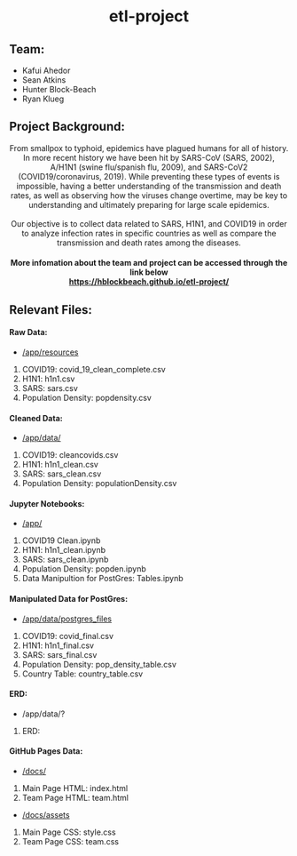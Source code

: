 # <div align="center">**etl-project**<div> 

## Team:
* Kafui Ahedor
* Sean Atkins
* Hunter Block-Beach
* Ryan Klueg




## Project Background:
<div align="center"> From smallpox to typhoid, epidemics have plagued humans for all of history. In more recent history we have been hit by SARS-CoV (SARS, 2002), A/H1N1 (swine flu/spanish flu, 2009), and SARS-CoV2 (COVID19/coronavirus, 2019). While preventing these types of events is impossible, having a better understanding of the transmission and death rates, as well as observing how the viruses change overtime, may be key to understanding and ultimately preparing for large scale epidemics. </div><br>

<div align="center">Our objective is to collect data related to SARS, H1N1, and COVID19 in order to analyze infection rates in specific countries as well as compare the transmission and death rates among the diseases. </div>

#### <div align="center"> More infomation about the team and project can be accessed through the link below<br> https://hblockbeach.github.io/etl-project/</div>


## Relevant Files:

#### Raw Data:
* [/app/resources](https://github.com/HBlockBeach/etl-project/tree/master/app/resources)
1. COVID19: covid_19_clean_complete.csv
2. H1N1: h1n1.csv
3. SARS: sars.csv
4. Population Density: popdensity.csv

#### Cleaned Data:
* [/app/data/](https://github.com/HBlockBeach/etl-project/tree/master/app/data)
1. COVID19: cleancovids.csv
2. H1N1: h1n1_clean.csv
3. SARS: sars_clean.csv
4. Population Density: populationDensity.csv

#### Jupyter Notebooks:
* [/app/](https://github.com/HBlockBeach/etl-project/tree/master/app)
1. COVID19 Clean.ipynb
2. H1N1: h1n1_clean.ipynb
3. SARS: sars_clean.ipynb
4. Population Density: popden.ipynb
5. Data Manipultion for PostGres: Tables.ipynb

#### Manipulated Data for PostGres:

* [/app/data/postgres_files](https://github.com/HBlockBeach/etl-project/tree/master/app/data/postgres_files)
1. COVID19: covid_final.csv
2. H1N1: h1n1_final.csv
3. SARS: sars_final.csv
4. Population Density: pop_density_table.csv
5. Country Table: country_table.csv

#### ERD:
* /app/data/?
1. ERD:

#### GitHub Pages Data:
* [/docs/](https://github.com/HBlockBeach/etl-project/tree/master/docs)
1. Main Page HTML: index.html
2. Team Page HTML: team.html
* [/docs/assets](https://github.com/HBlockBeach/etl-project/tree/master/docs/assets)
1. Main Page CSS: style.css
2. Team Page CSS: team.css

